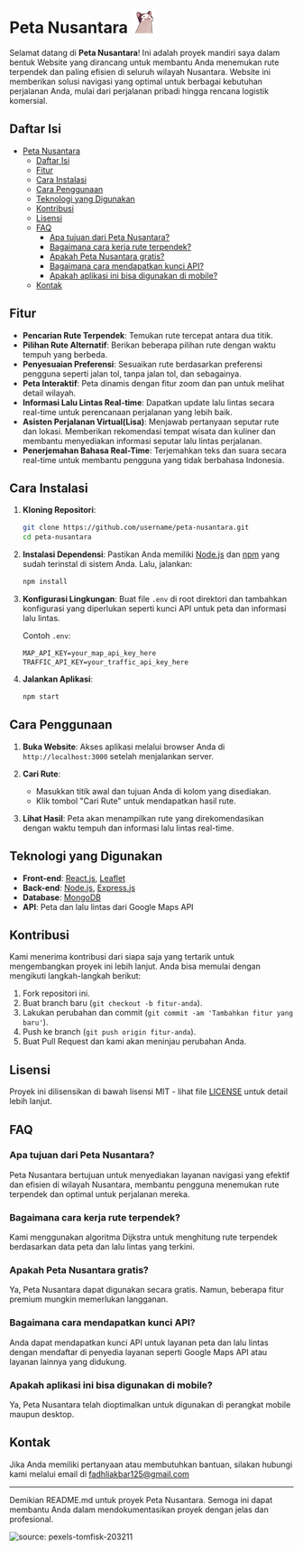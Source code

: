 # Peta Nusantara <img src="./src/assets/images/Cat.gif" alt="KON Group Gif" height="45px">

Selamat datang di **Peta Nusantara**! Ini adalah proyek mandiri saya dalam bentuk Website yang dirancang untuk membantu Anda menemukan rute terpendek dan paling efisien di seluruh wilayah Nusantara.
Website ini memberikan solusi navigasi yang optimal untuk berbagai kebutuhan perjalanan Anda, mulai dari perjalanan pribadi hingga rencana logistik komersial.

## Daftar Isi

- [Peta Nusantara ](#peta-nusantara-)
  - [Daftar Isi](#daftar-isi)
  - [Fitur](#fitur)
  - [Cara Instalasi](#cara-instalasi)
  - [Cara Penggunaan](#cara-penggunaan)
  - [Teknologi yang Digunakan](#teknologi-yang-digunakan)
  - [Kontribusi](#kontribusi)
  - [Lisensi](#lisensi)
  - [FAQ](#faq)
    - [Apa tujuan dari Peta Nusantara?](#apa-tujuan-dari-peta-nusantara)
    - [Bagaimana cara kerja rute terpendek?](#bagaimana-cara-kerja-rute-terpendek)
    - [Apakah Peta Nusantara gratis?](#apakah-peta-nusantara-gratis)
    - [Bagaimana cara mendapatkan kunci API?](#bagaimana-cara-mendapatkan-kunci-api)
    - [Apakah aplikasi ini bisa digunakan di mobile?](#apakah-aplikasi-ini-bisa-digunakan-di-mobile)
  - [Kontak](#kontak)

## Fitur

- **Pencarian Rute Terpendek**: Temukan rute tercepat antara dua titik.
- **Pilihan Rute Alternatif**: Berikan beberapa pilihan rute dengan waktu tempuh yang berbeda.
- **Penyesuaian Preferensi**: Sesuaikan rute berdasarkan preferensi pengguna seperti jalan tol, tanpa jalan tol, dan sebagainya.
- **Peta Interaktif**: Peta dinamis dengan fitur zoom dan pan untuk melihat detail wilayah.
- **Informasi Lalu Lintas Real-time**: Dapatkan update lalu lintas secara real-time untuk perencanaan perjalanan yang lebih baik.
- **Asisten Perjalanan Virtual(Lisa)**: Menjawab pertanyaan seputar rute dan lokasi. Memberikan rekomendasi tempat wisata dan kuliner dan membantu menyediakan informasi seputar lalu lintas perjalanan.
- **Penerjemahan Bahasa Real-Time**: Terjemahkan teks dan suara secara real-time untuk membantu pengguna yang tidak berbahasa Indonesia.

## Cara Instalasi

1. **Kloning Repositori**:

   ```bash
   git clone https://github.com/username/peta-nusantara.git
   cd peta-nusantara
   ```

2. **Instalasi Dependensi**:
   Pastikan Anda memiliki [Node.js](https://nodejs.org/) dan [npm](https://www.npmjs.com/) yang sudah terinstal di sistem Anda. Lalu, jalankan:

   ```bash
   npm install
   ```

3. **Konfigurasi Lingkungan**:
   Buat file `.env` di root direktori dan tambahkan konfigurasi yang diperlukan seperti kunci API untuk peta dan informasi lalu lintas.

   Contoh `.env`:

   ```env
   MAP_API_KEY=your_map_api_key_here
   TRAFFIC_API_KEY=your_traffic_api_key_here
   ```

4. **Jalankan Aplikasi**:
   ```bash
   npm start
   ```

## Cara Penggunaan

1. **Buka Website**: Akses aplikasi melalui browser Anda di `http://localhost:3000` setelah menjalankan server.

2. **Cari Rute**:

   - Masukkan titik awal dan tujuan Anda di kolom yang disediakan.
   - Klik tombol "Cari Rute" untuk mendapatkan hasil rute.

3. **Lihat Hasil**: Peta akan menampilkan rute yang direkomendasikan dengan waktu tempuh dan informasi lalu lintas real-time.

## Teknologi yang Digunakan

- **Front-end**: [React.js](https://reactjs.org/), [Leaflet](https://leafletjs.com/)
- **Back-end**: [Node.js](https://nodejs.org/), [Express.js](https://expressjs.com/)
- **Database**: [MongoDB](https://www.mongodb.com/)
- **API**: Peta dan lalu lintas dari Google Maps API

## Kontribusi

Kami menerima kontribusi dari siapa saja yang tertarik untuk mengembangkan proyek ini lebih lanjut. Anda bisa memulai dengan mengikuti langkah-langkah berikut:

1. Fork repositori ini.
2. Buat branch baru (`git checkout -b fitur-anda`).
3. Lakukan perubahan dan commit (`git commit -am 'Tambahkan fitur yang baru'`).
4. Push ke branch (`git push origin fitur-anda`).
5. Buat Pull Request dan kami akan meninjau perubahan Anda.

## Lisensi

Proyek ini dilisensikan di bawah lisensi MIT - lihat file [LICENSE](LICENSE) untuk detail lebih lanjut.

## FAQ

### Apa tujuan dari Peta Nusantara?

Peta Nusantara bertujuan untuk menyediakan layanan navigasi yang efektif dan efisien di wilayah Nusantara, membantu pengguna menemukan rute terpendek dan optimal untuk perjalanan mereka.

### Bagaimana cara kerja rute terpendek?

Kami menggunakan algoritma Dijkstra untuk menghitung rute terpendek berdasarkan data peta dan lalu lintas yang terkini.

### Apakah Peta Nusantara gratis?

Ya, Peta Nusantara dapat digunakan secara gratis. Namun, beberapa fitur premium mungkin memerlukan langganan.

### Bagaimana cara mendapatkan kunci API?

Anda dapat mendapatkan kunci API untuk layanan peta dan lalu lintas dengan mendaftar di penyedia layanan seperti Google Maps API atau layanan lainnya yang didukung.

### Apakah aplikasi ini bisa digunakan di mobile?

Ya, Peta Nusantara telah dioptimalkan untuk digunakan di perangkat mobile maupun desktop.

## Kontak

<p>Jika Anda memiliki pertanyaan atau membutuhkan
bantuan, silakan hubungi kami melalui email di
<a href="mailto:fadhliakbar125@gmail.com">fadhliakbar125@gmail.com</a>
</p>

---

<p>
Demikian README.md untuk proyek Peta Nusantara. Semoga ini dapat membantu Anda dalam mendokumentasikan proyek dengan jelas dan profesional.
</p>

![source: pexels-tomfisk-203211](https://github.com/fdhliakbar/peta-nusantara/assets/104522615/622d7a2f-75e2-4c45-b2db-1ac3f767b752)
